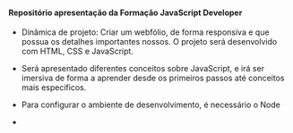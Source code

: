 #### Repositório apresentação da Formação JavaScript Developer

- Dinâmica de projeto: Criar um webfólio, de forma responsiva e que possua os detalhes importantes nossos. O projeto será desenvolvido com HTML, CSS e JavaScript.
- Será apresentado diferentes conceitos sobre JavaScript, e irá ser imersiva de forma a aprender desde os primeiros passos até conceitos mais especificos.
- Para configurar o ambiente de desenvolvimento, é necessário o Node

- 